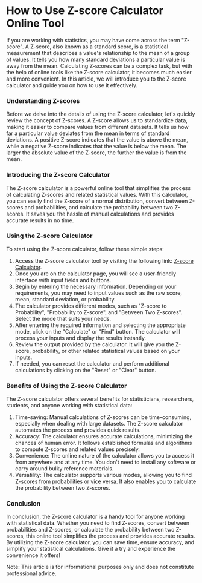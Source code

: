 How to Use Z-score Calculator Online Tool
=========================================

If you are working with statistics, you may have come across the term "Z-score". A Z-score, also known as a standard score, is a statistical measurement that describes a value's relationship to the mean of a group of values. It tells you how many standard deviations a particular value is away from the mean. Calculating Z-scores can be a complex task, but with the help of online tools like the Z-score calculator, it becomes much easier and more convenient. In this article, we will introduce you to the Z-score calculator and guide you on how to use it effectively.

### Understanding Z-scores

Before we delve into the details of using the Z-score calculator, let's quickly review the concept of Z-scores. A Z-score allows us to standardize data, making it easier to compare values from different datasets. It tells us how far a particular value deviates from the mean in terms of standard deviations. A positive Z-score indicates that the value is above the mean, while a negative Z-score indicates that the value is below the mean. The larger the absolute value of the Z-score, the further the value is from the mean.

### Introducing the Z-score Calculator

The Z-score calculator is a powerful online tool that simplifies the process of calculating Z-scores and related statistical values. With this calculator, you can easily find the Z-score of a normal distribution, convert between Z-scores and probabilities, and calculate the probability between two Z-scores. It saves you the hassle of manual calculations and provides accurate results in no time.

### Using the Z-score Calculator

To start using the Z-score calculator, follow these simple steps:

1. Access the Z-score calculator tool by visiting the following link: [Z-score Calculator](https://www.onlinecalculatorsfree.com/math/z-score-calculator.html).
2. Once you are on the calculator page, you will see a user-friendly interface with input fields and buttons.
3. Begin by entering the necessary information. Depending on your requirements, you may need to input values such as the raw score, mean, standard deviation, or probability.
4. The calculator provides different modes, such as "Z-score to Probability", "Probability to Z-score", and "Between Two Z-scores". Select the mode that suits your needs.
5. After entering the required information and selecting the appropriate mode, click on the "Calculate" or "Find" button. The calculator will process your inputs and display the results instantly.
6. Review the output provided by the calculator. It will give you the Z-score, probability, or other related statistical values based on your inputs.
7. If needed, you can reset the calculator and perform additional calculations by clicking on the "Reset" or "Clear" button.

### Benefits of Using the Z-score Calculator

The Z-score calculator offers several benefits for statisticians, researchers, students, and anyone working with statistical data:

1. Time-saving: Manual calculations of Z-scores can be time-consuming, especially when dealing with large datasets. The Z-score calculator automates the process and provides quick results.
2. Accuracy: The calculator ensures accurate calculations, minimizing the chances of human error. It follows established formulas and algorithms to compute Z-scores and related values precisely.
3. Convenience: The online nature of the calculator allows you to access it from anywhere and at any time. You don't need to install any software or carry around bulky reference materials.
4. Versatility: The calculator supports various modes, allowing you to find Z-scores from probabilities or vice versa. It also enables you to calculate the probability between two Z-scores.

### Conclusion

In conclusion, the Z-score calculator is a handy tool for anyone working with statistical data. Whether you need to find Z-scores, convert between probabilities and Z-scores, or calculate the probability between two Z-scores, this online tool simplifies the process and provides accurate results. By utilizing the Z-score calculator, you can save time, ensure accuracy, and simplify your statistical calculations. Give it a try and experience the convenience it offers!

Note: This article is for informational purposes only and does not constitute professional advice.